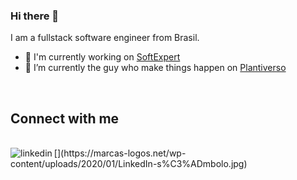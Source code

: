 ### Hi there 👋

I am a fullstack software engineer from Brasil. 

- 🔭 I'm currently working on [SoftExpert](https://www.softexpert.com/)
- 🌱 I’m currently the guy who make things happen on [Plantiverso](https://github.com/plantiverso/)

<br>

## Connect with me
<br>
[<img align="left" alt="linkedin" src="https://www.linkedin.com/in/lucas-kauer-b23535163/" />](https://marcas-logos.net/wp-content/uploads/2020/01/LinkedIn-s%C3%ADmbolo.jpg)<br>  

<!--
**lkauer/lkauer** is a ✨ _special_ ✨ repository because its `README.md` (this file) appears on your GitHub profile.

Here are some ideas to get you started:

- 🔭 I’m currently working on ...
- 🌱 I’m currently learning ...
- 👯 I’m looking to collaborate on ...
- 🤔 I’m looking for help with ...
- 💬 Ask me about ...
- 📫 How to reach me: ...
- 😄 Pronouns: ...
- ⚡ Fun fact: ...
-->
